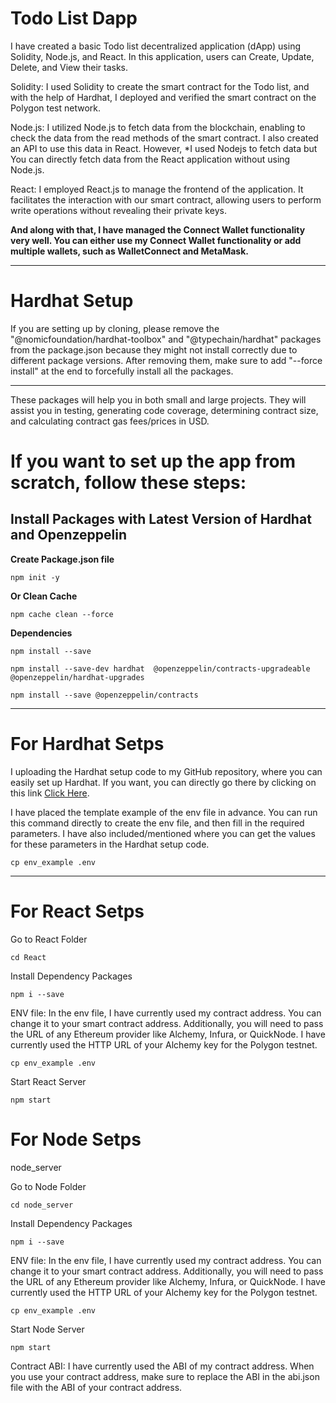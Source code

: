 <h1>Todo List Dapp</h1>

I have created a basic Todo list decentralized application (dApp) using Solidity, Node.js, and React. In this application, users can Create, Update, Delete, and View their tasks.

Solidity: I used Solidity to create the smart contract for the Todo list, and with the help of Hardhat, I deployed and verified the smart contract on the Polygon test network.

Node.js: I utilized Node.js to fetch data from the blockchain, enabling to check the data from the read methods of the smart contract. I also created an API to use this data in React. However,
\*I used Nodejs to fetch data but You can directly fetch data from the React application without using Node.js.

React: I employed React.js to manage the frontend of the application. It facilitates the interaction with our smart contract, allowing users to perform write operations without revealing their private keys.

<b>And along with that, I have managed the Connect Wallet functionality very well. You can either use my Connect Wallet functionality or add multiple wallets, such as WalletConnect and MetaMask.</b>

---

# Hardhat Setup

If you are setting up by cloning, please remove the "@nomicfoundation/hardhat-toolbox" and "@typechain/hardhat" packages from the package.json because they might not install correctly due to different package versions. After removing them, make sure to add "--force install" at the end to forcefully install all the packages.

---

These packages will help you in both small and large projects. They will assist you in testing, generating code coverage, determining contract size, and calculating contract gas fees/prices in USD.

# If you want to set up the app from scratch, follow these steps: 

## Install Packages with Latest Version of Hardhat and Openzeppelin

<b> Create Package.json file </b>

    npm init -y

<b> Or Clean Cache </b>

    npm cache clean --force

<b> Dependencies </b>

    npm install --save

    npm install --save-dev hardhat  @openzeppelin/contracts-upgradeable @openzeppelin/hardhat-upgrades

    npm install --save @openzeppelin/contracts

---

# For Hardhat Setps

I uploading the Hardhat setup code to my GitHub repository, where you can easily set up Hardhat. If you want, you can directly go there by clicking on this link [Click Here](https://github.com/prashantyadav008/Hardhat-Setup).

I have placed the template example of the env file in advance. You can run this command directly to create the env file, and then fill in the required parameters. I have also included/mentioned where you can get the values for these parameters in the Hardhat setup code.

    cp env_example .env

---

# For React Setps

Go to React Folder

    cd React

Install Dependency Packages

    npm i --save

ENV file: In the env file, I have currently used my contract address. You can change it to your smart contract address. Additionally, you will need to pass the URL of any Ethereum provider like Alchemy, Infura, or QuickNode. I have currently used the HTTP URL of your Alchemy key for the Polygon testnet.

    cp env_example .env

Start React Server

    npm start

# For Node Setps

node_server

Go to Node Folder

    cd node_server

Install Dependency Packages

    npm i --save

ENV file: In the env file, I have currently used my contract address. You can change it to your smart contract address. Additionally, you will need to pass the URL of any Ethereum provider like Alchemy, Infura, or QuickNode. I have currently used the HTTP URL of your Alchemy key for the Polygon testnet.

    cp env_example .env

Start Node Server

    npm start

Contract ABI: I have currently used the ABI of my contract address. When you use your contract address, make sure to replace the ABI in the abi.json file with the ABI of your contract address.
